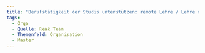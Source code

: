 ```yaml
---
title: "Berufstätigkeit der Studis unterstützen: remote Lehre / Lehre nur an 2 bis 3 Tagen vor Ort"
tags:
  - Orga
  - Quelle: Reak Team
  - Themenfeld: Organisation
  - Master
---
```

